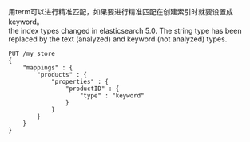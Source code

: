 用term可以进行精准匹配，如果要进行精准匹配在创建索引时就要设置成keyword。  
 the index types changed in elasticsearch 5.0. The string type has been replaced by the text (analyzed) and keyword (not analyzed) types. 
```
PUT /my_store 
{
    "mappings" : {
        "products" : {
            "properties" : {
                "productID" : {
                    "type" : "keyword"
                }
            }
        }
    }
}
```
